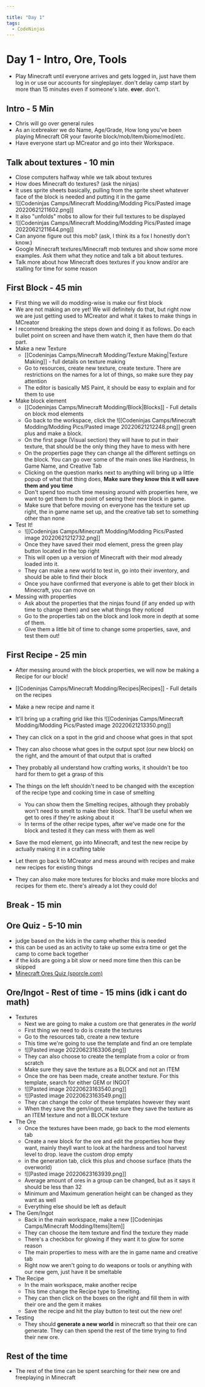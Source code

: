 ```yaml
---

title: "Day 1"
tags:
  - CodeNinjas
---
```

# Day 1 - Intro, Ore, Tools
- Play Minecraft until everyone arrives and gets logged in, just have them log in or use our accounts for singleplayer. don't delay camp start by more than 15 minutes even if someone's late. **ever**. don't.
## Intro - 5 Min
- Chris will go over general rules
- As an icebreaker we do Name, Age/Grade, How long you've been playing Minecraft OR your favorite block/mob/item/biome/mod/etc.
- Have everyone start up MCreator and go into their Workspace.

## Talk about textures - 10 min
-  Close computers halfway while we talk about textures
- How does Minecraft do textures? (ask the ninjas)
- It uses sprite sheets basically, pulling from the sprite sheet whatever face of the block is needed and putting it in the game
- ![[Codeninjas Camps/Minecraft Modding/Modding Pics/Pasted image 20220621211602.png]]
- It also "unfolds" mobs to allow for their full textures to be displayed
- ![[Codeninjas Camps/Minecraft Modding/Modding Pics/Pasted image 20220621211644.png]]
- Can anyone figure out this mob? (ask, I think its a fox I honestly don't know.)
- Google Minecraft textures/Minecraft mob textures and show some more examples. Ask them what they notice and talk a bit about textures.
- Talk more about how Minecraft does textures if you know and/or are stalling for time for some reason

## First Block - 45 min
- First thing we will do modding-wise is make our first block
- We are not making an ore yet! We will definitely do that, but right now we are just getting used to MCreator and what it takes to make things in MCreator
- I recommend breaking the steps down and doing it as follows. Do each bullet point on screen and have them watch it, then have them do that part.
- Make a new Texture
	- [[Codeninjas Camps/Minecraft Modding/Texture Making|Texture Making]] - full details on texture making
	- Go to resources, create new texture, create texture. There are restrictions on the names for a lot of things, so make sure they pay attention
	- The editor is basically MS Paint, it should be easy to explain and for them to use
- Make block element
	- [[Codeninjas Camps/Minecraft Modding/Block|Blocks]] - Full details on block mod elements
	- Go back to the workspace, click the ![[Codeninjas Camps/Minecraft Modding/Modding Pics/Pasted image 20220621212248.png]] green plus and make a block. 
	- On the first page (Visual section) they will have to put in their texture, that should be the only thing they have to mess with here
	- On the properties page they can change all the different settings on the block. You can go over some of the main ones like Hardness, In Game Name, and Creative Tab
	- Clicking on the question marks next to anything will bring up a little popup of what that thing does, **Make sure they know this it will save them and you time**
	- Don't spend too much time messing around with properties here, we want to get them to the point of seeing their new block in game. 
	- Make sure that before moving on everyone has the texture set up right, the in game name set up, and the creative tab set to something other than none
- Test It!
	- ![[Codeninjas Camps/Minecraft Modding/Modding Pics/Pasted image 20220621212732.png]]
	- Once they have saved their mod element, press the green play button located in the top right
	- This will open up a version of Minecraft with their mod already loaded into it.
	- They can make a new world to test in, go into their inventory, and should be able to find their block
	- Once you have confirmed that everyone is able to get their block in Minecraft, you can move on
- Messing with properties
	- Ask about the properties that the ninjas found (if any ended up with time to change them) and see what things they noticed
	- Go to the properties tab on the block and look more in depth at some of them.
	- Give them a little bit of time to change some properties, save, and test them out!

## First Recipe - 25 min
- After messing around with the block properties, we will now be making a Recipe for our block!
- [[Codeninjas Camps/Minecraft Modding/Recipes|Recipes]] - Full details on the recipes
- Make a new recipe and name it
- It'll bring up a crafting grid like this 
![[Codeninjas Camps/Minecraft Modding/Modding Pics/Pasted image 20220621213350.png]]
- They can click on a spot in the grid and choose what goes in that spot
- They can also choose what goes in the output spot (our new block) on the right, and the amount of that output that is crafted
- They probably all understand how crafting works, it shouldn't be too hard for them to get a grasp of this
- The things on the left shouldn't need to be changed with the exception of the recipe type and cooking time in case of smelting
	- You can show them the Smelting recipes, although they probably won't need to smelt to make their block. That'll be useful when we get to ores if they're asking about it
	- In terms of the other recipe types, after we've made one for the block and tested it they can mess with them as well
- Save the mod element, go into Minecraft, and test the new recipe by actually making it in a crafting table

- Let them go back to MCreator and mess around with recipes and make new recipes for existing things
- They can also make more textures for blocks and make more blocks and recipes for them etc. there's already a lot they could do!

## Break - 15 min

## Ore Quiz - 5-10 min
- judge based on the kids in the camp whether this is needed
- this can be used as an activity to take up some extra time or get the camp to come back together
- if the kids are going a bit slow or need more time then this can be skipped
- [Minecraft Ores Quiz (sporcle.com)](https://www.sporcle.com/games/lmasta/minecraft-underground-ores)

## Ore/Ingot - Rest of time - 15 mins (idk i cant do math)
- Textures
	- Next we are going to make a custom ore that generates *in the world*
	- First thing we need to do is create the textures
	- Go to the resources tab, create a new texture
	- This time we're going to use the template and find an ore template
	- ![[Pasted image 20220623163306.png]]
	- They can also choose to create the template from a color or from scratch
	- Make sure they save the texture as a BLOCK and not an ITEM
	- Once the ore has been made, create another texture. For this template, search for either GEM or INGOT
	- ![[Pasted image 20220623163540.png]]
	- ![[Pasted image 20220623163549.png]]
	- They can change the color of these templates however they want
	- When they save the gem/ingot, make sure they save the texture as an ITEM texture and not a BLOCK texture
- The Ore
	- Once the textures have been made, go back to the mod elements tab
	- Create a new block for the ore and edit the properties how they want, mainly theyll want to look at the hardness and tool harvest level to drop. leave the custom drop empty
	- in the generation tab, click this plus and choose surface (thats the overworld)
	- ![[Pasted image 20220623163939.png]]
	- Average amount of ores in a group can be changed, but as it says it should be less than 32
	- Minimum and Maximum generation height can be changed as they want as well
	- Everything else should be left as default
- The Gem/Ingot
	- Back in the main workspace, make a new [[Codeninjas Camps/Minecraft Modding/Items|Item]]
	- They can choose the item texture and find the texture they made
	- There's a checkbox for glowing if they want it to glow for some reason
	- The main properties to mess with are the in game name and creative tab
	- Right now we aren't going to do weapons or tools or anything with our new gem, just have it be smeltable
- The Recipe
	- In the main workspace, make another recipe
	- This time change the Recipe type to Smelting.
	- They can then click on the boxes on the right and fill them in with their ore and the gem it makes
	- Save the recipe and hit the play button to test out the new ore!
- Testing
	- They should **generate a new world** in minecraft so that their ore can generate. They can then spend the rest of the time trying to find their new ore.
## Rest of the time
- The rest of the time can be spent searching for their new ore and freeplaying in Minecraft
